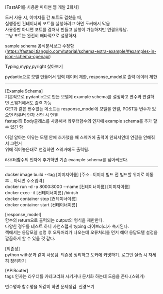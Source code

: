 [FastAPI를 사용한 파이썬 웹 개발 2회차]  

도커 사용 시, 이미지들 간 포트도 겹쳤을 때,  
실행중인 컨테이너의 포트를 실행하려고 하면 도커에서 막음  
사용중만 아니면 포트를 겹쳐서 만들고 실행이 가능하지만 연결오류남.  
그냥 포트는 완전히 배타적으로 설정하자.  

sample schema 공식문서보고 수정함(https://fastapi.tiangolo.com/tutorial/schema-extra-example/#examples-in-json-schema-openapi)  

Typing,mypy,pyright 찾아보기  

pydantic으로 모델 만들어서 입력 데이터 제한, response_model로 출력 데이터 제한  

***
[Example Schema]  
기본적으로 pydantic으로 만든 모델에 example schema를 설정하고 변수와 연결하면 스웨거에서도 출력 가능  
GET과 같은 변수없는 메소드는 response_model에 모델을 연결, POST등 변수가 있으면 라우터 인자 선언 시 연결  
fastapi의 Body클래스를 사용해서 라우터함수의 인자에 example schema를 추가 할 수 있긴 함  

이걸 알아본 이유는 모델 안에 추가했을 때 스웨거에 출력이 안되서인데 연결을 안해줘서 그런거  
위에 적어놓은대로 연결하면 스웨거에도 출력됨.  

라우터함수의 인자에 추가하면 기존 example schema를 덮어씌운다.
***

docker image build --tag [이미지이름] [주소 : 이미지 빌드 전 빌드할 위치로 이동 후 ., 아니면 주소입력]  
docker run -d -p 8000:8000 --name [컨테이너이름] [이미지이름]  
docker exec -it [컨테이너이름] /bin/sh  
docker container stop [컨테이너이름]  
docker container start [컨테이너이름]  

[response_model]  
함수의 return으로 출력되는 output의 형식을 제한한다.  
다양한 경우를 테스트 하니 자연스럽게 typing 라이브러리가 숙지된다.  
책에서는 응답모델 설명 후 오류처리가 나오는데 오류처리를 먼저 해야 응답모델 설정을 깔끔하게 할 수 있을 것 같다.  

[의존성]  
python with문과 같이 사용됨. 의존성 정리하고 도커에 커밋하기. 로그인 실습 시 자세히 정리하기  


[APIRouter]  
tags 인자는 라우터를 카테고리화 시키거나 문서화 하는데 도움을 준다.(스웨거)  


변수명과 함수명을 똑같이 하면 문제생김. 신경쓰기  

